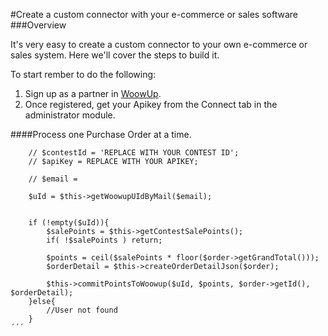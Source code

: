 #Create a custom connector with your e-commerce or sales software
###Overview

It's very easy to create a custom connector to your own e-commerce or sales system. Here we'll cover the steps to build it.

To start rember to do the following:

1. Sign up as a partner in [WoowUp](http://www.woowup.com).
2. Once registered, get your Apikey from the Connect tab in the administrator module.

####Process one Purchase Order at a time.


```
    // $contestId = 'REPLACE WITH YOUR CONTEST ID';
    // $apiKey = REPLACE WITH YOUR APIKEY; 

    // $email = 
        
    $uId = $this->getWoowupUIdByMail($email);


    if (!empty($uId)){
        $salePoints = $this->getContestSalePoints();
        if( !$salePoints ) return;

        $points = ceil($salePoints * floor($order->getGrandTotal()));
        $orderDetail = $this->createOrderDetailJson($order);

        $this->commitPointsToWoowup($uId, $points, $order->getId(), $orderDetail);
    }else{
        //User not found
    }
´´´
